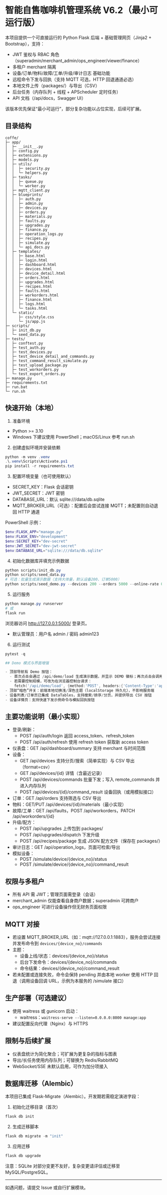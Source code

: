 # 智能自售咖啡机管理系统 V6.2（最小可运行版）

本项目提供一个可直接运行的 Python Flask 后端 + 基础管理网页（Jinja2 + Bootstrap），支持：
- JWT 鉴权与 RBAC 角色（superadmin/merchant_admin/ops_engineer/viewer/finance）
- 多租户 merchant 隔离
- 设备/订单/物料/故障/工单/升级/审计日志 基础功能
- 远程命令下发与回执（支持 MQTT 可选，HTTP 回退通道必选）
- 本地文件上传（packages/）与导出（CSV）
- 后台任务（内存队列 + 线程 + APScheduler 定时任务）
- API 文档（/api/docs，Swagger UI）

该版本优先保证“最小可运行”，部分复杂功能以占位实现，后续可扩展。

## 目录结构

```
coffe/
├─ app/
│  ├─ __init__.py
│  ├─ config.py
│  ├─ extensions.py
│  ├─ models.py
│  ├─ utils/
│  │  ├─ security.py
│  │  └─ helpers.py
│  ├─ tasks/
│  │  ├─ queue.py
│  │  └─ worker.py
│  ├─ mqtt_client.py
│  ├─ blueprints/
│  │  ├─ auth.py
│  │  ├─ admin.py
│  │  ├─ devices.py
│  │  ├─ orders.py
│  │  ├─ materials.py
│  │  ├─ faults.py
│  │  ├─ upgrades.py
│  │  ├─ finance.py
│  │  ├─ operation_logs.py
│  │  ├─ recipes.py
│  │  ├─ simulate.py
│  │  └─ api_docs.py
│  ├─ templates/
│  │  ├─ base.html
│  │  ├─ login.html
│  │  ├─ dashboard.html
│  │  ├─ devices.html
│  │  ├─ device_detail.html
│  │  ├─ orders.html
│  │  ├─ upgrades.html
│  │  ├─ recipes.html
│  │  ├─ faults.html
│  │  ├─ workorders.html
│  │  ├─ finance.html
│  │  ├─ logs.html
│  │  └─ tasks.html
│  └─ static/
│     ├─ css/style.css
│     └─ js/app.js
├─ scripts/
│  ├─ init_db.py
│  └─ seed_data.py
├─ tests/
│  ├─ conftest.py
│  ├─ test_auth.py
│  ├─ test_devices.py
│  ├─ test_device_detail_and_commands.py
│  ├─ test_command_result_simulate.py
│  ├─ test_upload_package.py
│  ├─ test_workorders.py
│  └─ test_export_orders.py
├─ manage.py
├─ requirements.txt
├─ run.bat
└─ run.sh
```

## 快速开始（本地）

1) 准备环境
- Python >= 3.10
- Windows 下建议使用 PowerShell；macOS/Linux 参考 run.sh

2) 创建虚拟环境并安装依赖

```powershell
python -m venv .venv
.\.venv\Scripts\Activate.ps1
pip install -r requirements.txt
```

3) 配置环境变量（也可使用默认）

- SECRET_KEY：Flask 会话密钥
- JWT_SECRET：JWT 密钥
- DATABASE_URL：默认 sqlite:///data/db.sqlite
- MQTT_BROKER_URL（可选）：配置后会尝试连接 MQTT；未配置则自动退回 HTTP 通道

PowerShell 示例：
```powershell
$env:FLASK_APP="manage.py"
$env:FLASK_ENV="development"
$env:SECRET_KEY="dev-secret"
$env:JWT_SECRET="dev-jwt-secret"
$env:DATABASE_URL="sqlite:///data/db.sqlite"
```

4) 初始化数据库并填充示例数据

```powershell
python scripts/init_db.py
python scripts/seed_data.py
# 可选：批量生成演示数据（支持大体量，默认设备200、订单5000）
python scripts/seed_demo.py --devices 200 --orders 5000 --online-rate 0.7 --fault-rate 0.05
```

5) 运行服务

```powershell
python manage.py runserver
# 或
flask run
```

浏览器访问 http://127.0.0.1:5000/ 登录页。

- 默认管理员：用户名 admin / 密码 admin123

6) 运行测试

```powershell
pytest -q

## Demo 模式与界面增强

- 顶部导航有 Demo 按钮：
  - 首次点击会通过 /api/demo/load 生成演示数据，并显示 DEMO 徽标；再次点击会调用 /api/demo/clear 清空
  - 若需要控制规模，可改为在浏览器控制台请求：
    fetch('/api/demo/load', {method:'POST', headers:{'Content-Type':'application/json'}, body: JSON.stringify({devices:300, orders:8000})})
- 顶部“暗色”开关：前端本地切换浅/深色主题（localStorage 持久化），不影响服务端
- 设备列表/订单页已集成 DataTables，支持搜索/排序/分页，并提供导出 CSV 按钮
- 设备详情页：支持快速下发示例命令与模拟回执按钮
```

## 主要功能说明（最小实现）

- 登录/刷新：
  - POST /api/auth/login 返回 access_token、refresh_token
  - POST /api/auth/refresh 使用 refresh token 获取新 access token
- 仪表盘：GET /api/dashboard/summary 支持 merchant 与时间范围
- 设备：
  - GET /api/devices 支持分页/搜索（简单实现）与 CSV 导出（format=csv）
  - GET /api/devices/{id} 详情（含最近记录）
  - POST /api/devices/commands 批量下发；写入 remote_commands 并进入内存队列
  - POST /api/devices/{id}/command_result 设备回执（或用模拟接口）
- 订单：GET /api/orders 支持筛选与 CSV 导出
- 物料：GET/PUT /api/devices/{id}/materials（最小实现）
- 故障/工单：GET /api/faults，POST /api/workorders，PATCH /api/workorders/{id}
- 升级/配方：
  - POST /api/upgrades 上传包到 packages/
  - POST /api/upgrades/dispatch 下发升级
  - POST /api/recipes/package 生成 JSON 配方文件（保存在 packages/）
- 审计日志：GET /api/operation_logs，页面可检索/导出
- 模拟设备：
  - POST /simulate/device/{device_no}/status
  - POST /simulate/device/{device_no}/command_result

## 权限与多租户

- 所有 API 需 JWT；管理页面需登录（会话）
- merchant_admin 仅能查看自身商户数据；superadmin 可跨商户
- ops_engineer 可进行设备操作但无财务页面权限

## MQTT 对接

- 若设置 MQTT_BROKER_URL（如：mqtt://127.0.0.1:1883），服务会尝试连接并发布命令到 `devices/{device_no}/commands`
- 主题：
  - 设备上线/状态：devices/{device_no}/status
  - 后台下发命令：devices/{device_no}/commands
  - 命令结果：devices/{device_no}/command_result
- 若未配置或连接失败，命令会保持 pending 并由本地 worker 使用 HTTP 回退（调用设备回调 URL，示例为本服务的 /simulate 接口）

## 生产部署（可选建议）

- 使用 waitress 或 gunicorn 启动：
  - waitress：`waitress-serve --listen=0.0.0.0:8000 manage:app`
- 建议配置反向代理（Nginx）与 HTTPS

## 限制与后续扩展

- 仪表盘统计为简化聚合；可扩展为更复杂的指标与图表
- 导出/长任务使用内存队列；可替换为 Redis/RabbitMQ
- WebSocket/SSE 未默认启用，可作为加分项接入

## 数据库迁移（Alembic）

本项目已集成 Flask-Migrate（Alembic）。开发期若需稳定演进字段：

1) 初始化迁移目录（首次）
```powershell
flask db init
```
2) 生成迁移脚本
```powershell
flask db migrate -m "init"
```
3) 应用迁移
```powershell
flask db upgrade
```
注意：SQLite 对部分变更不友好，复杂变更请评估或迁移至 MySQL/PostgreSQL。

---

如遇问题，请提交 Issue 或自行扩展模块。